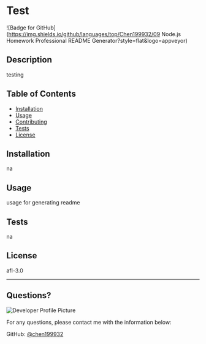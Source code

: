 # Test
  ![Badge for GitHub](https://img.shields.io/github/languages/top/Chen199932/09 Node.js Homework Professional README Generator?style=flat&logo=appveyor) 
  
  
  ## Description 
  
  
  testing
  ## Table of Contents
  * [Installation](#installation)
  * [Usage](#usage)
  * [Contributing](#contributing)
  * [Tests](#tests)
  * [License](#license)
  
  ## Installation
  
  
  na
  
  ## Usage 
  
   
  usage for generating readme
  
  ## Tests
  
  
  na
  
  ## License
  
  afl-3.0
  
  ---
  
  ## Questions?
  
  ![Developer Profile Picture](https://avatars.githubusercontent.com/u/88864691?v=4) 
  
  For any questions, please contact me with the information below:
 
  GitHub: [@chen199932](https://api.github.com/users/chen199932)
  